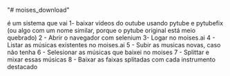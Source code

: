 "# moises_download" 


é um sistema que vai 1- baixar videos do outube usando pytube e pytubefix (ou algo com um nome similar, porque o pytube original está meio quebrado) 2 - Abrir o navegador com selenium 3- Logar no moises.ai 4 - Listar as músicas existentes no moises.ai 5 - Subir as musicas novas, caso não tenha 6 - Selesionar as músicas que baixei no moises 7 - Splittar e mixar essas músicas 8 - Baixar as faixas splitadas com cada instrumento destacado